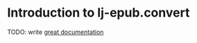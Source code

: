 # Introduction to lj-epub.convert

TODO: write [great documentation](http://jacobian.org/writing/what-to-write/)
